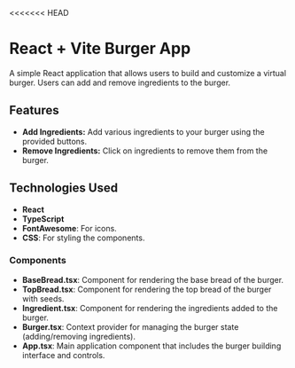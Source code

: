 <<<<<<< HEAD
# React + Vite Burger App

A simple React application that allows users to build and customize a virtual burger. Users can add and remove ingredients to the burger.

## Features

- **Add Ingredients:** Add various ingredients to your burger using the provided buttons.
- **Remove Ingredients:** Click on ingredients to remove them from the burger.

## Technologies Used

- **React**
- **TypeScript**
- **FontAwesome**: For icons.
- **CSS**: For styling the components.

### Components

- **BaseBread.tsx**: Component for rendering the base bread of the burger.
- **TopBread.tsx**: Component for rendering the top bread of the burger with seeds.
- **Ingredient.tsx**: Component for rendering the ingredients added to the burger.
- **Burger.tsx**: Context provider for managing the burger state (adding/removing ingredients).
- **App.tsx**: Main application component that includes the burger building interface and controls.




